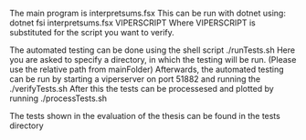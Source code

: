 The main program is interpretsums.fsx
This can be run with dotnet using:
dotnet fsi interpretsums.fsx VIPERSCRIPT
Where VIPERSCRIPT is substituted for the script you want to verify.

The automated testing can be done using the shell script ./runTests.sh
Here you are asked to specify a directory, in which the testing will be run. (Please use the relative path from mainFolder)
Afterwards, the automated testing can be run by starting a viperserver on port 51882 and running the ./verifyTests.sh
After this the tests can be processesed and plotted by running ./processTests.sh

The tests shown in the evaluation of the thesis can be found in the tests directory
